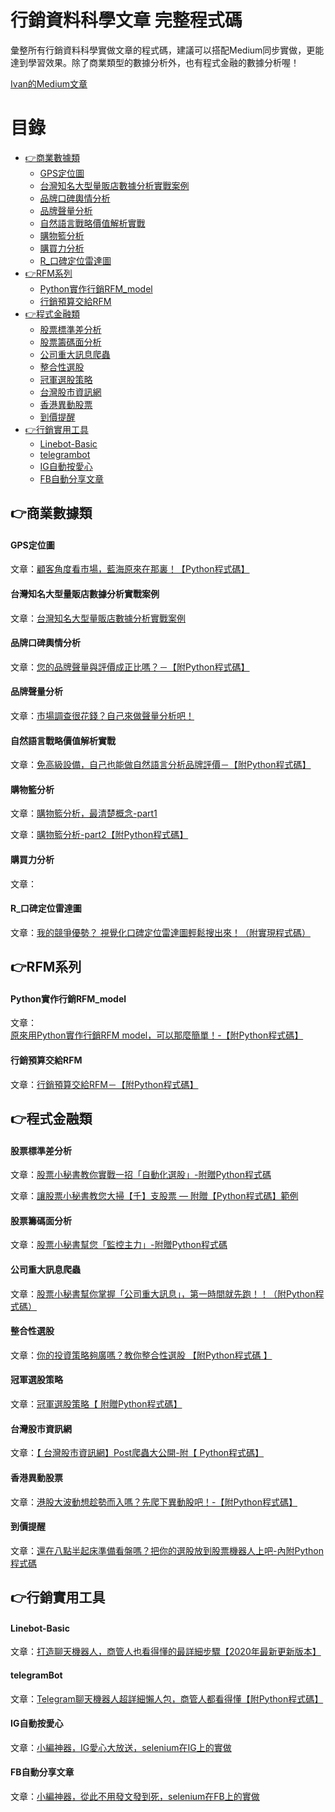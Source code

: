 # 行銷資料科學文章 完整程式碼

彙整所有行銷資料科學實做文章的程式碼，建議可以搭配Medium同步實做，更能達到學習效果。除了商業類型的數據分析外，也有程式金融的數據分析喔！

[Ivan的Medium文章](https://medium.com/@ivanyang0606)

# 目錄

* [👉商業數據類](#商業數據類)
  * [GPS定位圖](#GPS定位圖)
  * [台灣知名大型量販店數據分析實戰案例](#台灣知名大型量販店數據分析實戰案例)
  * [品牌口碑輿情分析](#品牌口碑輿情分析)
  * [品牌聲量分析](#品牌聲量分析)
  * [自然語言戰略價值解析實戰](#自然語言戰略價值解析實戰)
  * [購物籃分析](#購物籃分析)
  * [購買力分析](#購買力分析)
  * [R_口碑定位雷達圖](#R_口碑定位雷達圖)
* [👉RFM系列](#RFM系列)
  * [Python實作行銷RFM_model](#Python實作行銷RFM_model)
  * [行銷預算交給RFM](#行銷預算交給RFM)
* [👉程式金融類](#程式金融類)
  * [股票標準差分析](#股票標準差分析)
  * [股票籌碼面分析](#股票籌碼面分析)
  * [公司重大訊息爬蟲](#公司重大訊息爬蟲)
  * [整合性選股](#整合性選股) 
  * [冠軍選股策略](#冠軍選股策略) 
  * [台灣股市資訊網](#台灣股市資訊網) 
  * [香港異動股票](#香港異動股票) 
  * [到價提醒](#到價提醒) 
* [👉行銷實用工具](#行銷實用工具)
  * [Linebot-Basic](#Linebot-Basic) 
  * [telegrambot](#telegrambot) 
  * [IG自動按愛心](#IG自動按愛心) 
  * [FB自動分享文章](#FB自動分享文章) 
  
## 👉商業數據類

#### GPS定位圖
文章：[顧客角度看市場，藍海原來在那裏！【Python程式碼】](https://medium.com/marketingdatascience/%E9%A1%A7%E5%AE%A2%E8%A7%92%E5%BA%A6%E7%9C%8B%E5%B8%82%E5%A0%B4-%E8%97%8D%E6%B5%B7%E5%8E%9F%E4%BE%86%E5%9C%A8%E9%82%A3%E8%A3%8F-python%E7%A8%8B%E5%BC%8F%E7%A2%BC-673d9cc24c79)

#### 台灣知名大型量販店數據分析實戰案例
文章：[台灣知名大型量販店數據分析實戰案例](https://medium.com/marketingdatascience/%E5%8F%B0%E7%81%A3%E7%9F%A5%E5%90%8D%E5%A4%A7%E5%9E%8B%E9%87%8F%E8%B2%A9%E5%BA%97%E6%95%B8%E6%93%9A%E5%88%86%E6%9E%90%E5%AF%A6%E6%88%B0%E6%A1%88%E4%BE%8B-1e1e46ba27a1)

#### 品牌口碑輿情分析
文章：[您的品牌聲量與評價成正比嗎？－【附Python程式碼】](https://medium.com/marketingdatascience/%E6%82%A8%E7%9A%84%E5%93%81%E7%89%8C%E8%81%B2%E9%87%8F%E8%88%87%E8%A9%95%E5%83%B9%E6%88%90%E6%AD%A3%E6%AF%94%E5%97%8E-%E9%99%84python%E7%A8%8B%E5%BC%8F%E7%A2%BC-e2d9655fe039)

#### 品牌聲量分析
文章：[市場調查很花錢？自己來做聲量分析吧！](https://medium.com/marketingdatascience/%E5%B8%82%E5%A0%B4%E8%AA%BF%E6%9F%A5%E5%BE%88%E8%8A%B1%E9%8C%A2-%E8%87%AA%E5%B7%B1%E4%BE%86%E5%81%9A%E8%81%B2%E9%87%8F%E5%88%86%E6%9E%90%E5%90%A7-56e75c001be0)

#### 自然語言戰略價值解析實戰
文章：[免高級設備，自己也能做自然語言分析品牌評價－【附Python程式碼】](https://medium.com/marketingdatascience/%E5%85%8D%E9%AB%98%E7%B4%9A%E8%A8%AD%E5%82%99-%E4%B9%9F%E8%83%BD%E8%87%AA%E7%84%B6%E8%AA%9E%E8%A8%80%E5%88%86%E6%9E%90%E5%93%81%E7%89%8C%E8%A9%95%E5%83%B9-%E9%99%84python%E7%A8%8B%E5%BC%8F%E7%A2%BC-6ff9378410eb)

#### 購物籃分析
文章：[購物籃分析，最清楚概念-part1](https://medium.com/marketingdatascience/%E8%B3%BC%E7%89%A9%E7%B1%83%E5%88%86%E6%9E%90-part1-5c9496cad065)

文章：[購物籃分析-part2【附Python程式碼】](https://medium.com/marketingdatascience/%E8%B3%BC%E7%89%A9%E7%B1%83%E5%88%86%E6%9E%90-part2-910e14b99850)

#### 購買力分析
文章：[]()

#### R_口碑定位雷達圖
文章：[我的競爭優勢？ 視覺化口碑定位雷達圖輕鬆搜出來！（附實現程式碼）](https://medium.com/marketingdatascience/%E6%88%91%E7%9A%84%E7%AB%B6%E7%88%AD%E5%84%AA%E5%8B%A2-%E8%A6%96%E8%A6%BA%E5%8C%96%E5%8F%A3%E7%A2%91%E5%AE%9A%E4%BD%8D%E9%9B%B7%E9%81%94%E5%9C%96%E8%BC%95%E9%AC%86%E6%90%9C%E5%87%BA%E4%BE%86-%E9%99%84%E5%AF%A6%E7%8F%BE%E7%A8%8B%E5%BC%8F%E7%A2%BC-92774cd36d6)

## 👉RFM系列
#### Python實作行銷RFM_model
文章：[原來用Python實作行銷RFM model，可以那麼簡單！-【附Python程式碼】](https://medium.com/marketingdatascience/%E5%8E%9F%E4%BE%86%E7%94%A8python%E5%AF%A6%E4%BD%9C%E8%A1%8C%E9%8A%B7rfm-model-%E5%8F%AF%E4%BB%A5%E9%82%A3%E9%BA%BC%E7%B0%A1%E5%96%AE-%E9%99%84python%E7%A8%8B%E5%BC%8F%E7%A2%BC-51dd09279ddd)

#### 行銷預算交給RFM
文章：[行銷預算交給RFM－【附Python程式碼】](https://medium.com/marketingdatascience/%E8%A1%8C%E9%8A%B7%E9%A0%90%E7%AE%97%E4%BA%A4%E7%B5%A6rfm-%E9%99%84python%E7%A8%8B%E5%BC%8F%E7%A2%BC-48f0e6ae3972)

## 👉程式金融類

#### 股票標準差分析
文章：[股票小秘書教你實戰一招「自動化選股」-附贈Python程式碼](https://medium.com/pythonstock/%E8%82%A1%E7%A5%A8%E5%B0%8F%E7%A7%98%E6%9B%B8%E6%95%99%E4%BD%A0%E5%AF%A6%E6%88%B0%E4%B8%80%E6%8B%9B-%E8%87%AA%E5%8B%95%E5%8C%96%E9%81%B8%E8%82%A1-%E9%99%84%E8%B4%88python%E7%A8%8B%E5%BC%8F%E7%A2%BC-5fb1a09ef165)

文章：[讓股票小秘書教您大掃【千】支股票 — 附贈【Python程式碼】範例](https://medium.com/pythonstock/%E8%AE%93%E8%82%A1%E7%A5%A8%E5%B0%8F%E7%A7%98%E6%9B%B8%E6%95%99%E6%82%A8%E5%A4%A7%E6%8E%83-%E5%8D%83-%E6%94%AF%E8%82%A1%E7%A5%A8-%E9%99%84%E8%B4%88-python%E7%A8%8B%E5%BC%8F%E7%A2%BC-%E7%AF%84%E4%BE%8B-59f22b5ecba6)

#### 股票籌碼面分析
文章：[股票小秘書幫您「監控主力」-附贈Python程式碼](https://github.com/rifleak74/MarketDataScience/tree/master/%E7%A8%8B%E5%BC%8F%E9%87%91%E8%9E%8D%E9%A1%9E/%E8%82%A1%E7%A5%A8%E7%B1%8C%E7%A2%BC%E9%9D%A2%E5%88%86%E6%9E%90)


#### 公司重大訊息爬蟲
文章：[股票小秘書幫你掌握「公司重大訊息」，第一時間就先跑！！（附Python程式碼）](https://medium.com/pythonstock/%E8%82%A1%E7%A5%A8%E5%B0%8F%E7%A7%98%E6%9B%B8%E5%B9%AB%E4%BD%A0%E6%8E%8C%E6%8F%A1-%E5%85%AC%E5%8F%B8%E9%87%8D%E5%A4%A7%E8%A8%8A%E6%81%AF-%E7%AC%AC%E4%B8%80%E6%99%82%E9%96%93%E5%B0%B1%E5%85%88%E8%B7%91-%E9%99%84python%E7%A8%8B%E5%BC%8F%E7%A2%BC-ef9a4c63a2e2)

#### 整合性選股
文章：[你的投資策略夠廣嗎？教你整合性選股 【附Python程式碼 】](https://medium.com/pythonstock/%E4%BD%A0%E7%9A%84%E6%8A%95%E8%B3%87%E7%AD%96%E7%95%A5%E5%A4%A0%E5%BB%A3%E5%97%8E-%E6%95%99%E4%BD%A0%E6%95%B4%E5%90%88%E6%80%A7%E9%81%B8%E8%82%A1-%E9%99%84python%E7%A8%8B%E5%BC%8F%E7%A2%BC-29a832a969b)

#### 冠軍選股策略
文章：[冠軍選股策略【 附贈Python程式碼】](https://medium.com/pythonstock/%E5%86%A0%E8%BB%8D%E9%81%B8%E8%82%A1%E7%AD%96%E7%95%A5-%E9%99%84%E8%B4%88python%E7%A8%8B%E5%BC%8F%E7%A2%BC-3095f2f62e91)

#### 台灣股市資訊網
文章：[【 台灣股市資訊網】Post爬蟲大公開-附【 Python程式碼】](https://medium.com/pythonstock/%E5%8F%B0%E7%81%A3%E8%82%A1%E5%B8%82%E8%B3%87%E8%A8%8A%E7%B6%B2-post%E7%88%AC%E8%9F%B2%E5%A4%A7%E5%85%AC%E9%96%8B-%E9%99%84-python%E7%A8%8B%E5%BC%8F%E7%A2%BC-e296238f9ef4)

#### 香港異動股票
文章：[港股大波動想趁勢而入嗎？先爬下異動股吧！-【附Python程式碼】](https://medium.com/pythonstock/%E6%B8%AF%E8%82%A1%E5%A4%A7%E6%B3%A2%E5%8B%95%E6%83%B3%E8%B6%81%E5%8B%A2%E8%80%8C%E5%85%A5%E5%97%8E-%E5%85%88%E7%88%AC%E4%B8%8B%E7%95%B0%E5%8B%95%E8%82%A1%E5%90%A7-%E5%89%AFpython%E7%A8%8B%E5%BC%8F%E7%A2%BC-80eedc41b703)

#### 到價提醒
文章：[還在八點半起床準備看盤嗎？把你的選股放到股票機器人上吧-內附Python程式碼](https://medium.com/pythonstock/%E9%82%84%E5%9C%A8%E5%85%AB%E9%BB%9E%E5%8D%8A%E8%B5%B7%E5%BA%8A%E6%BA%96%E5%82%99%E7%9C%8B%E7%9B%A4%E5%97%8E-%E6%8A%8A%E4%BD%A0%E7%9A%84%E9%81%B8%E8%82%A1%E6%94%BE%E5%88%B0%E8%82%A1%E7%A5%A8%E6%A9%9F%E5%99%A8%E4%BA%BA%E4%B8%8A%E5%90%A7-%E5%85%A7%E9%99%84python%E7%A8%8B%E5%BC%8F%E7%A2%BC-f227566b9b64)

## 👉行銷實用工具
#### Linebot-Basic
文章：[打造聊天機器人，商管人也看得懂的最詳細步驟【2020年最新更新版本】](https://medium.com/%E8%AA%A4%E9%97%96%E6%95%B8%E6%93%9A%E5%8F%A2%E6%9E%97%E7%9A%84%E5%95%86%E7%AE%A1%E4%BA%BAzino/%E6%89%93%E9%80%A0%E8%81%8A%E5%A4%A9%E6%A9%9F%E5%99%A8%E4%BA%BA-%E5%95%86%E7%AE%A1%E4%BA%BA%E4%B9%9F%E7%9C%8B%E5%BE%97%E6%87%82%E7%9A%84%E6%9C%80%E8%A9%B3%E7%B4%B0%E6%AD%A5%E9%A9%9F-2020%E5%B9%B4%E6%9C%80%E6%96%B0%E6%9B%B4%E6%96%B0%E7%89%88%E6%9C%AC-d8e8c673e77c)

#### telegramBot
文章：[Telegram聊天機器人超詳細懶人包，商管人都看得懂【附Python程式碼】](https://medium.com/@ivanyang0606/telegram%E8%81%8A%E5%A4%A9%E6%A9%9F%E5%99%A8%E4%BA%BA%E8%B6%85%E8%A9%B3%E7%B4%B0%E6%87%B6%E4%BA%BA%E5%8C%85-%E5%95%86%E7%AE%A1%E4%BA%BA%E9%83%BD%E7%9C%8B%E5%BE%97%E6%87%82-%E9%99%84python%E7%A8%8B%E5%BC%8F%E7%A2%BC-1ec81a91ce48)

#### IG自動按愛心
文章：[小編神器，IG愛心大放送，selenium在IG上的實做](https://medium.com/@ivanyang0606/%E5%B0%8F%E7%B7%A8%E7%A5%9E%E5%99%A8-ig%E6%84%9B%E5%BF%83%E5%A4%A7%E6%94%BE%E9%80%81-selenium%E5%9C%A8ig%E4%B8%8A%E7%9A%84%E5%AF%A6%E5%81%9A-c891d95526bd)

#### FB自動分享文章
文章：[小編神器，從此不用發文發到死，selenium在FB上的實做](https://medium.com/@ivanyang0606/%E5%B0%8F%E7%B7%A8%E7%A5%9E%E5%99%A8-%E5%BE%9E%E6%AD%A4%E4%B8%8D%E7%94%A8%E7%99%BC%E6%96%87%E7%99%BC%E5%88%B0%E6%AD%BB-selenium%E5%9C%A8fb%E4%B8%8A%E7%9A%84%E5%AF%A6%E5%81%9A-1349e27a6d15)
